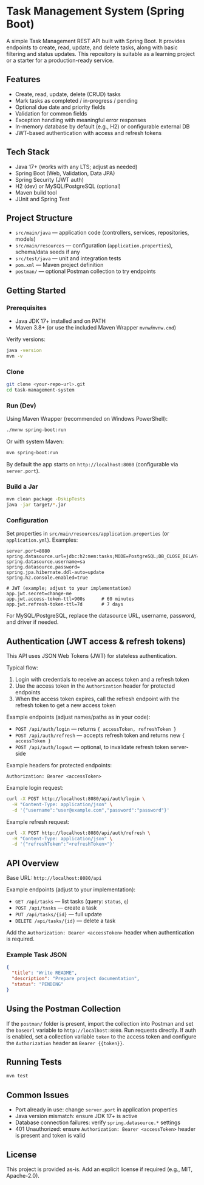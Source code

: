# Task Management System (Spring Boot)

A simple Task Management REST API built with Spring Boot. It provides endpoints to create, read, update, and delete tasks, along with basic filtering and status updates. This repository is suitable as a learning project or a starter for a production-ready service.

## Features
- Create, read, update, delete (CRUD) tasks
- Mark tasks as completed / in-progress / pending
- Optional due date and priority fields
- Validation for common fields
- Exception handling with meaningful error responses
- In-memory database by default (e.g., H2) or configurable external DB
- JWT-based authentication with access and refresh tokens

## Tech Stack
- Java 17+ (works with any LTS; adjust as needed)
- Spring Boot (Web, Validation, Data JPA)
- Spring Security (JWT auth)
- H2 (dev) or MySQL/PostgreSQL (optional)
- Maven build tool
- JUnit and Spring Test

## Project Structure
- `src/main/java` — application code (controllers, services, repositories, models)
- `src/main/resources` — configuration (`application.properties`), schema/data seeds if any
- `src/test/java` — unit and integration tests
- `pom.xml` — Maven project definition
- `postman/` — optional Postman collection to try endpoints

## Getting Started

### Prerequisites
- Java JDK 17+ installed and on PATH
- Maven 3.8+ (or use the included Maven Wrapper `mvnw`/`mvnw.cmd`)

Verify versions:
```bash
java -version
mvn -v
```

### Clone
```bash
git clone <your-repo-url>.git
cd task-management-system
```

### Run (Dev)
Using Maven Wrapper (recommended on Windows PowerShell):
```bash
./mvnw spring-boot:run
```
Or with system Maven:
```bash
mvn spring-boot:run
```

By default the app starts on `http://localhost:8080` (configurable via `server.port`).

### Build a Jar
```bash
mvn clean package -DskipTests
java -jar target/*.jar
```

### Configuration
Set properties in `src/main/resources/application.properties` (or `application.yml`). Examples:
```properties
server.port=8080
spring.datasource.url=jdbc:h2:mem:tasks;MODE=PostgreSQL;DB_CLOSE_DELAY=-1
spring.datasource.username=sa
spring.datasource.password=
spring.jpa.hibernate.ddl-auto=update
spring.h2.console.enabled=true

# JWT (example; adjust to your implementation)
app.jwt.secret=change-me
app.jwt.access-token-ttl=900s      # 60 minutes
app.jwt.refresh-token-ttl=7d       # 7 days
```
For MySQL/PostgreSQL, replace the datasource URL, username, password, and driver if needed.

## Authentication (JWT access & refresh tokens)
This API uses JSON Web Tokens (JWT) for stateless authentication.

Typical flow:
1. Login with credentials to receive an access token and a refresh token
2. Use the access token in the `Authorization` header for protected endpoints
3. When the access token expires, call the refresh endpoint with the refresh token to get a new access token

Example endpoints (adjust names/paths as in your code):
- `POST /api/auth/login` — returns `{ accessToken, refreshToken }`
- `POST /api/auth/refresh` — accepts refresh token and returns new `{ accessToken }`
- `POST /api/auth/logout` — optional, to invalidate refresh token server-side

Example headers for protected endpoints:
```
Authorization: Bearer <accessToken>
```

Example login request:
```bash
curl -X POST http://localhost:8080/api/auth/login \
  -H "Content-Type: application/json" \
  -d '{"username":"user@example.com","password":"password"}'
```

Example refresh request:
```bash
curl -X POST http://localhost:8080/api/auth/refresh \
  -H "Content-Type: application/json" \
  -d '{"refreshToken":"<refreshToken>"}'
```

## API Overview
Base URL: `http://localhost:8080/api`

Example endpoints (adjust to your implementation):
- `GET /api/tasks` — list tasks (query: `status`, `q`)
- `POST /api/tasks` — create a task
- `PUT /api/tasks/{id}` — full update
- `DELETE /api/tasks/{id}` — delete a task

Add the `Authorization: Bearer <accessToken>` header when authentication is required.

### Example Task JSON
```json
{
  "title": "Write README",
  "description": "Prepare project documentation",
  "status": "PENDING"
}
```

## Using the Postman Collection
If the `postman/` folder is present, import the collection into Postman and set the `baseUrl` variable to `http://localhost:8080`. Run requests directly. If auth is enabled, set a collection variable `token` to the access token and configure the `Authorization` header as `Bearer {{token}}`.

## Running Tests
```bash
mvn test
```

## Common Issues
- Port already in use: change `server.port` in application properties
- Java version mismatch: ensure JDK 17+ is active
- Database connection failures: verify `spring.datasource.*` settings
- 401 Unauthorized: ensure `Authorization: Bearer <accessToken>` header is present and token is valid

## License
This project is provided as-is. Add an explicit license if required (e.g., MIT, Apache-2.0).



